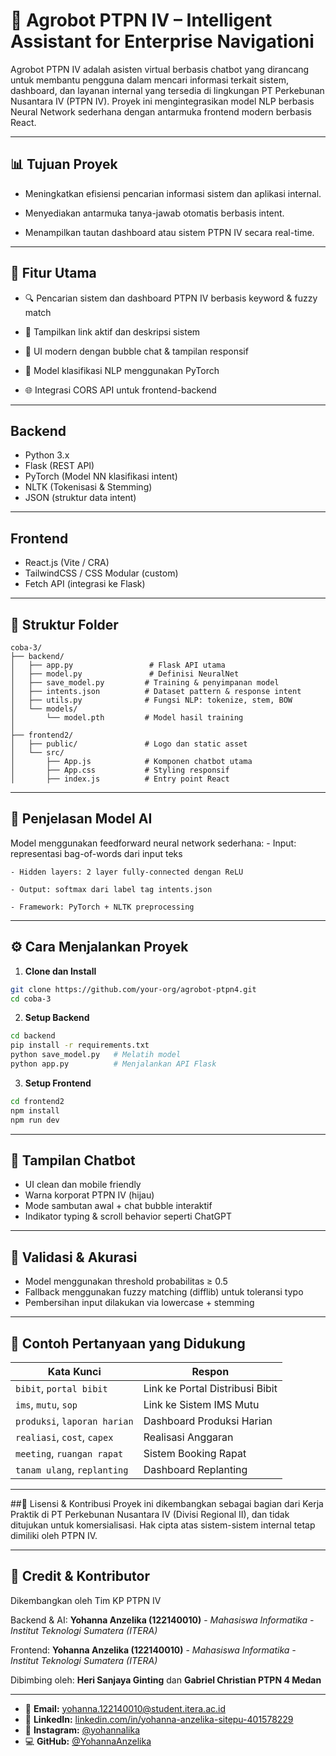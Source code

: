 # 🤖 Agrobot PTPN IV – Intelligent Assistant for Enterprise Navigationi

Agrobot PTPN IV adalah asisten virtual berbasis chatbot yang dirancang untuk membantu pengguna dalam mencari informasi terkait sistem, dashboard, dan layanan internal yang tersedia di lingkungan PT Perkebunan Nusantara IV (PTPN IV). Proyek ini mengintegrasikan model NLP berbasis Neural Network sederhana dengan antarmuka frontend modern berbasis React.

---

## 📊 Tujuan Proyek

- Meningkatkan efisiensi pencarian informasi sistem dan aplikasi internal.

- Menyediakan antarmuka tanya-jawab otomatis berbasis intent.

- Menampilkan tautan dashboard atau sistem PTPN IV secara real-time.

---

## 🚀 Fitur Utama

- 🔍 Pencarian sistem dan dashboard PTPN IV berbasis keyword & fuzzy match

- 📎 Tampilkan link aktif dan deskripsi sistem

- 💬 UI modern dengan bubble chat & tampilan responsif

- 🧠 Model klasifikasi NLP menggunakan PyTorch

- 🌐 Integrasi CORS API untuk frontend-backend

---

## Backend

- Python 3.x
- Flask (REST API)
- PyTorch (Model NN klasifikasi intent)
- NLTK (Tokenisasi & Stemming)
- JSON (struktur data intent)

---

## Frontend

- React.js (Vite / CRA)
- TailwindCSS / CSS Modular (custom)
- Fetch API (integrasi ke Flask)

---

## 📂 Struktur Folder

```plaintext
coba-3/
├── backend/
│   ├── app.py                 # Flask API utama
│   ├── model.py               # Definisi NeuralNet
│   ├── save_model.py         # Training & penyimpanan model
│   ├── intents.json          # Dataset pattern & response intent
│   ├── utils.py              # Fungsi NLP: tokenize, stem, BOW
│   └── models/
│       └── model.pth         # Model hasil training
│
├── frontend2/
│   ├── public/               # Logo dan static asset
│   └── src/
│       ├── App.js            # Komponen chatbot utama
│       ├── App.css           # Styling responsif
│       ├── index.js          # Entry point React
```

---

## 🧠 Penjelasan Model AI

Model menggunakan feedforward neural network sederhana: - Input: representasi bag-of-words dari input teks

    - Hidden layers: 2 layer fully-connected dengan ReLU

    - Output: softmax dari label tag intents.json

    - Framework: PyTorch + NLTK preprocessing

---

## ⚙️ Cara Menjalankan Proyek

1. **Clone dan Install**

```bash
git clone https://github.com/your-org/agrobot-ptpn4.git
cd coba-3
```

2. **Setup Backend**

```bash
cd backend
pip install -r requirements.txt
python save_model.py   # Melatih model
python app.py          # Menjalankan API Flask
```

3. **Setup Frontend**

```bash
cd frontend2
npm install
npm run dev
```

---

## 🎨 Tampilan Chatbot

- UI clean dan mobile friendly
- Warna korporat PTPN IV (hijau)
- Mode sambutan awal + chat bubble interaktif
- Indikator typing & scroll behavior seperti ChatGPT

---

## 🧪 Validasi & Akurasi

- Model menggunakan threshold probabilitas ≥ 0.5
- Fallback menggunakan fuzzy matching (difflib) untuk toleransi typo
- Pembersihan input dilakukan via lowercase + stemming

---

## 📌 Contoh Pertanyaan yang Didukung

| Kata Kunci                   | Respon                          |
| ---------------------------- | ------------------------------- |
| `bibit`, `portal bibit`      | Link ke Portal Distribusi Bibit |
| `ims`, `mutu`, `sop`         | Link ke Sistem IMS Mutu         |
| `produksi`, `laporan harian` | Dashboard Produksi Harian       |
| `realiasi`, `cost`, `capex`  | Realisasi Anggaran              |
| `meeting`, `ruangan rapat`   | Sistem Booking Rapat            |
| `tanam ulang`, `replanting`  | Dashboard Replanting            |

---

##🧾 Lisensi & Kontribusi
Proyek ini dikembangkan sebagai bagian dari Kerja Praktik di PT Perkebunan Nusantara IV (Divisi Regional II), dan tidak ditujukan untuk komersialisasi. Hak cipta atas sistem-sistem internal tetap dimiliki oleh PTPN IV.

---

## 📎 Credit & Kontributor

Dikembangkan oleh Tim KP PTPN IV

Backend & AI: **Yohanna Anzelika (122140010)** - _Mahasiswa Informatika - Institut Teknologi Sumatera (ITERA)_

Frontend: **Yohanna Anzelika (122140010)** - _Mahasiswa Informatika - Institut Teknologi Sumatera (ITERA)_

Dibimbing oleh: **Heri Sanjaya Ginting** dan **Gabriel Christian PTPN 4 Medan**

---

- 📧 **Email:** [yohanna.122140010@student.itera.ac.id](mailto:yohanna.122140010@student.itera.ac.id)
- 💼 **LinkedIn:** [linkedin.com/in/yohanna-anzelika-sitepu-401578229](https://www.linkedin.com/in/yohanna-anzelika-sitepu-401578229/)
- 📸 **Instagram:** [@yohannalika](https://www.instagram.com/yohannalika/)
- 💻 **GitHub:** [@YohannaAnzelika](https://github.com/YohannaAnzelika)
